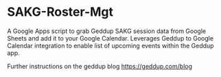 # SAKG-Roster-Mgt

A Google Apps script to grab Geddup SAKG session data from Google Sheets and add it to your Google Calendar. Leverages Geddup to Google Calendar integration to enable list of upcoming events within the Geddup app.

Further instructions on the geddup blog https://geddup.com/blog
